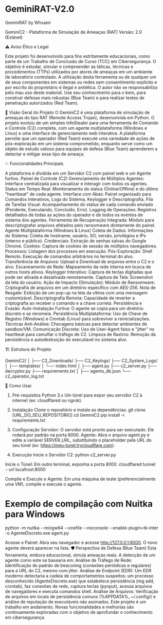 # GeminiRAT-V2.0
GeminiRAT by Whxami


GeminiC2 - Plataforma de Simulação de Ameaças (RAT)
Versão: 2.0 (Estável)



⚠️ Aviso Ético e Legal

Este projeto foi desenvolvido para fins estritamente educacionais, como parte de um Trabalho de Conclusão de Curso (TCC) em Cibersegurança. O objetivo é estudar, simular e compreender as táticas, técnicas e procedimentos (TTPs) utilizados por atores de ameaças em um ambiente de laboratório controlado.
A utilização desta ferramenta ou de qualquer um de seus componentes em sistemas ou redes sem consentimento explícito e por escrito do proprietário é ilegal e antiética. O autor não se responsabiliza pelo mau uso deste material. Use seu conhecimento para o bem, para construir defesas mais robustas (Blue Team) e para realizar testes de penetração autorizados (Red Team).





📖 Visão Geral do Projeto
O GeminiC2 é uma plataforma de simulação de ameaças do tipo RAT (Remote Access Trojan), desenvolvida em Python. O projeto evoluiu de um simples InfoStealer para uma ferramenta de Comando e Controle (C2) completa, com um agente multiplataforma (Windows e Linux) e uma interface de gerenciamento web interativa.
A plataforma permite que um operador (Red Team) execute uma variedade de ações de pós-exploração em um sistema comprometido, enquanto serve como um objeto de estudo valioso para equipes de defesa (Blue Team) aprenderem a detectar e mitigar esse tipo de ameaça.




✨ Funcionalidades Principais

A plataforma é dividida em um Servidor C2 com painel web e um Agente furtivo.
Painel de Controle (C2)
Gerenciamento de Múltiplos Agentes: Interface centralizada para visualizar e interagir com todos os agentes.
Status em Tempo Real: Monitoramento do status (Online/Offline) e do último "heartbeat" de cada agente.
Interface com Abas: Painel organizado para Comandos Interativos, Logs do Sistema, Keylogger e Descriptografia.
Fila de Tarefas Visual: Acompanhamento do status de cada comando enviado (Pendente, Executando, Concluído, Erro).
Logging de Operações: Registros detalhados de todas as ações do operador e de todos os eventos de sistema dos agentes.
Ferramenta de Recuperação Integrada: Módulo para descriptografar arquivos afetados pelo ransomware diretamente do painel.
Agente Multiplataforma (Windows & Linux)
Coleta de Dados:
Informações do Sistema: Coleta de hostname, usuário, SO, versão, privilégios e IPs (interno e público).
Credenciais: Extração de senhas salvas do Google Chrome.
Cookies: Captura de cookies de sessão de múltiplos navegadores.
Processos: Listagem dos processos em execução.
Pós-Exploração:
Shell Remoto: Execução de comandos arbitrários no terminal do alvo.
Transferência de Arquivos: Upload e Download de arquivos entre o C2 e o alvo.
Escaneamento de Rede: Mapeamento da rede interna em busca de outros hosts ativos.
Keylogger Interativo: Captura de teclas digitadas que pode ser ativada e desativada remotamente.
Captura de Tela: Screenshot da tela do usuário.
Ação de Impacto (Simulação):
Módulo de Ransomware: Criptografia de arquivos em um diretório específico com AES-256.
Nota de Resgate: Exibição de um pop-up na tela da vítima com uma mensagem customizável.
Descriptografia Remota: Capacidade de reverter a criptografia ao receber o comando e a chave correta.
Persistência e Evasão:
Auto-Instalação Furtiva: O agente se copia para um diretório discreto e se renomeia.
Persistência Multiplataforma: Uso de Chave de Registro (Windows) e Crontab (Linux) para sobreviver a reinicializações.
Técnicas Anti-Análise: Checagens básicas para detectar ambientes de sandbox/VM.
Comunicação Discreta: Uso de User-Agent falso e "jitter" no heartbeat para camuflar o tráfego de C2.
Limpeza de Rastros: Remoção da persistência e autodestruição do executável no sistema alvo.






🏗️ Estrutura do Projeto

GeminiC2/
│
├── C2_Downloads/
├── C2_Keylogs/
├── C2_System_Logs/
│
├── templates/
│   └── index.html
│
├── agent.py
├── c2_server.py
├── decryptor.py
├── requirements.txt
│
├── agents_db.json
└── c2_operator_log.txt



🚀 Como Usar
1. Pré-requisitos
Python 3.x
Um túnel para expor seu servidor C2 à internet (ex: cloudflared ou ngrok).
2. Instalação
Clone o repositório e instale as dependências:
git clone [URL_DO_SEU_REPOSITORIO]
cd GeminiC2
pip install -r requirements.txt




3. Configuração
Servidor: O servidor está pronto para ser executado. Ele rodará por padrão na porta 8000.
Agente: Abra o arquivo agent.py e edite a variável SERVER_URL, substituindo o placeholder pela URL do seu túnel (ex: https://meu-tunel.trycloudflare.com).
4. Execução
Inicie o Servidor C2:
python c2_server.py


Inicie o Túnel: Em outro terminal, exponha a porta 8000.
cloudflared tunnel --url localhost:8000


Compile e Execute o Agente: Em uma máquina de teste (preferencialmente uma VM), compile e execute o agente.
# Exemplo de compilação com Nuitka para Windows
python -m nuitka --mingw64 --onefile --noconsole --enable-plugin=tk-inter -o AgenteDiscreto.exe agent.py


Acesse o Painel: Abra seu navegador e acesse http://127.0.0.1:8000. O novo agente deverá aparecer na lista.
🛡️ Perspectiva de Defesa (Blue Team)
Esta ferramenta, embora educacional, simula ameaças reais. A detecção de um agente como este se basearia em:
Análise de Tráfego de Rede: Identificação do padrão de beaconing (conexões periódicas e regulares) para a URL do C2, mesmo com jitter.
Análise de Endpoint (EDR): Um EDR moderno detectaria a cadeia de comportamentos suspeitos: um processo desconhecido (AgenteDiscreto.exe) que estabelece persistência (reg add, crontab), faz conexões de rede, captura teclas (pynput), acessa arquivos de navegadores e executa comandos shell.
Análise de Arquivos: Verificação de arquivos em locais de persistência comuns (%APPDATA%, ~/.config/) e análise de reputação de executáveis não assinados.
Este projeto é um trabalho em andamento. Novas funcionalidades e melhorias são continuamente exploradas com o objetivo de aprofundar o conhecimento em cibersegurança.
